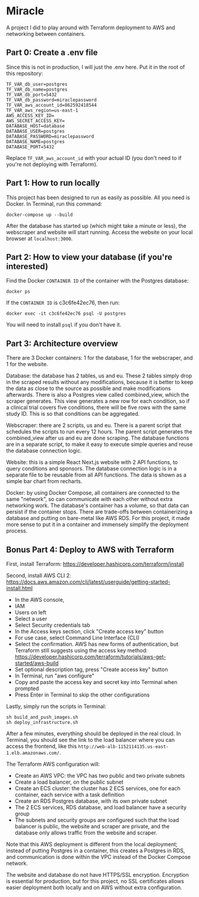 # Miracle

A project I did to play around with Terraform deployment to AWS and networking between containers.

## Part 0: Create a .env file

Since this is not in production, I will just the .env here. Put it in the root of this repository:
```
TF_VAR_db_user=postgres
TF_VAR_db_name=postgres
TF_VAR_db_port=5432
TF_VAR_db_password=miraclepassword
TF_VAR_aws_account_id=862592418544
TF_VAR_aws_region=us-east-1
AWS_ACCESS_KEY_ID=
AWS_SECRET_ACCESS_KEY=
DATABASE_HOST=database
DATABASE_USER=postgres
DATABASE_PASSWORD=miraclepassword
DATABASE_NAME=postgres
DATABASE_PORT=5432
```

Replace `TF_VAR_aws_account_id` with your actual ID (you don't need to if you're not deploying with Terraform).

## Part 1: How to run locally

This project has been designed to run as easily as possible. All you need is Docker. In Terminal, run this command:
```
docker-compose up --build
```

After the database has started up (which might take a minute or less), the webscraper and website will start running. Access the website on your local browser at `localhost:3000`.

## Part 2: How to view your database (if you're interested)

Find the Docker `CONTAINER ID` of the container with the Postgres database:
```
docker ps
```

If the `CONTAINER ID` is c3c6fe42ec76, then run:
```
docker exec -it c3c6fe42ec76 psql -U postgres
```

You will need to install `psql` if you don't have it.

## Part 3: Architecture overview

There are 3 Docker containers: 1 for the database, 1 for the webscraper, and 1 for the website.

Database: the database has 2 tables, us and eu. These 2 tables simply drop in the scraped results without any modifications, because it is better to keep the data as close to the source as possible and make modifications afterwards. There is also a Postgres view called combined_view, which the scraper generates. This view generates a new row for each condition, so if a clinical trial covers five conditions, there will be five rows with the same study ID. This is so that conditions can be aggregated.

Webscraper: there are 2 scripts, us and eu. There is a parent script that schedules the scripts to run every 12 hours. The parent script generates the combined_view after us and eu are done scraping. The database functions are in a separate script, to make it easy to execute simple queries and reuse the database connection logic.

Website: this is a simple React Next.js website with 2 API functions, to query conditions and sponsors. The database connection logic is in a separate file to be reusable from all API functions. The data is shown as a simple bar chart from recharts.

Docker: by using Docker Compose, all containers are connected to the same "network", so can communicate with each other without extra networking work. The database's container has a volume, so that data can persist if the container stops. There are trade-offs between containerizing a database and putting on bare-metal like AWS RDS. For this project, it made more sense to put it in a container and immensely simplify the deployment process.

## Bonus Part 4: Deploy to AWS with Terraform

First, install Terraform: https://developer.hashicorp.com/terraform/install

Second, install AWS CLI 2: https://docs.aws.amazon.com/cli/latest/userguide/getting-started-install.html
- In the AWS console,
- IAM
- Users on left
- Select a user
- Select Security credentials tab
- In the Access keys section, click "Create access key" button
- For use case, select Command Line Interface (CLI)
- Select the confirmation. AWS has new forms of authentication, but Terraform still suggests using the access key method: https://developer.hashicorp.com/terraform/tutorials/aws-get-started/aws-build
- Set optional description tag, press "Create access key" button
- In Terminal, run "aws configure"
- Copy and paste the access key and secret key into Terminal when prompted
- Press Enter in Terminal to skip the other configurations

Lastly, simply run the scripts in Terminal:
```
sh build_and_push_images.sh
sh deploy_infrastructure.sh
```

After a few minutes, everything should be deployed in the real cloud. In Terminal, you should see the link to the load balancer where you can access the frontend, like this `http://web-alb-1152114135.us-east-1.elb.amazonaws.com/`.

The Terraform AWS configuration will:
- Create an AWS VPC: the VPC has two public and two private subnets
- Create a load balancer, on the public subnet
- Create an ECS cluster: the cluster has 2 ECS services, one for each container, each service with a task definition
- Create an RDS Postgres database, with  its own private subnet
- The 2 ECS services, RDS database, and load balancer have a security group
- The subnets and security groups are configured such that the load balancer is public, the website and scraper are private, and the database only allows traffic from the website and scraper.

Note that this AWS deployment is different from the local deployment; instead of putting Postgres in a container, this creates a Postgres in RDS, and communication is done within the VPC instead of the Docker Compose network.

The website and database do not have HTTPS/SSL encryption. Encryption is essential for production, but for this project, no SSL certificates allows easier deployment both locally and on AWS without extra configuration.

